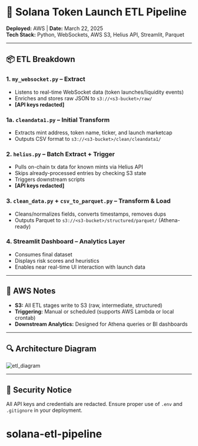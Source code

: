 
# 🔁 Solana Token Launch ETL Pipeline

**Deployed:** AWS | **Date:** March 22, 2025  
**Tech Stack:** Python, WebSockets, AWS S3, Helius API, Streamlit, Parquet

---

## 📦 ETL Breakdown

### 1. `my_websocket.py` – Extract
- Listens to real-time WebSocket data (token launches/liquidity events)
- Enriches and stores raw JSON to `s3://<s3-bucket>/raw/`
- **[API keys redacted]**

### 1a. `cleandata1.py` – Initial Transform
- Extracts mint address, token name, ticker, and launch marketcap
- Outputs CSV format to `s3://<s3-bucket>/clean/cleandata1/`

### 2. `helius.py` – Batch Extract + Trigger
- Pulls on-chain tx data for known mints via Helius API
- Skips already-processed entries by checking S3 state
- Triggers downstream scripts
- **[API keys redacted]**

### 3. `clean_data.py` + `csv_to_parquet.py` – Transform & Load
- Cleans/normalizes fields, converts timestamps, removes dups
- Outputs Parquet to `s3://<s3-bucket>/structured/parquet/` (Athena-ready)

### 4. Streamlit Dashboard – Analytics Layer
- Consumes final dataset
- Displays risk scores and heuristics
- Enables near real-time UI interaction with launch data

---

## 📁 AWS Notes

- **S3:** All ETL stages write to S3 (raw, intermediate, structured)
- **Triggering:** Manual or scheduled (supports AWS Lambda or local crontab)
- **Downstream Analytics:** Designed for Athena queries or BI dashboards

---

## 🔍 Architecture Diagram

![etl_diagram](https://github.com/user-attachments/assets/a914d5bb-ba4c-4cc9-8065-2f4e8842de36)


---

## 🛑 Security Notice

All API keys and credentials are redacted. Ensure proper use of `.env` and `.gitignore` in your deployment.
# solana-etl-pipeline
